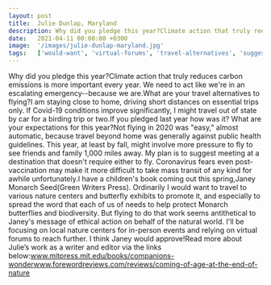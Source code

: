 ```yaml
---
layout: post
title:  Julie Dunlap, Maryland
description: Why did you pledge this year?Climate action that truly reduces carbon emissions is more important every year. We need to act like we're in an escalati...
date:   2021-04-11 00:00:00 +0300
image:  '/images/julie-dunlap-maryland.jpg'
tags:   ['would-want', 'virtual-forums', 'travel-alternatives', 'suggest-meeting', 'staying-close', 'see-friends', 'require-either', 'person-events']
---
```

Why did you pledge this year?Climate action that truly reduces carbon emissions is more important every year. We need to act like we're in an escalating emergency--because we are.What are your travel alternatives to flying?I am staying close to home, driving short distances on essential trips only. If Covid-19 conditions improve significantly, I might travel out of state by car for a birding trip or two.If you pledged last year how was it? What are your expectations for this year?Not flying in 2020 was "easy," almost automatic, because travel beyond home was generally against public health guidelines. This year, at least by fall, might involve more pressure to fly to see friends and family 1,000 miles away. My plan is to suggest meeting at a destination that doesn't require either to fly. Coronavirus fears even post-vaccination may make it more difficult to take mass transit of any kind for awhile unfortunately.I have a children's book coming out this spring,Janey Monarch Seed(Green Writers Press). Ordinarily I would want to travel to various nature centers and butterfly exhibits to promote it, and especially to spread the word that each of us of needs to help protect Monarch butterflies and biodiversity. But flying to do that work seems antithetical to Janey's message of ethical action on behalf of the natural world. I'll be focusing on local nature centers for in-person events and relying on virtual forums to reach further. I think Janey would approve!Read more about Julie’s work as a writer and editor via the links below:www.mitpress.mit.edu/books/companions-wonderwww.forewordreviews.com/reviews/coming-of-age-at-the-end-of-nature

